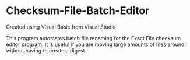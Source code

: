# Checksum-File-Batch-Editor
Created using Visual Basic from Visual Studio

This program automates batch file renaming for the Exact File checksum editor program.
It is useful if you are moving large amounts of files around without having to create a digest.
